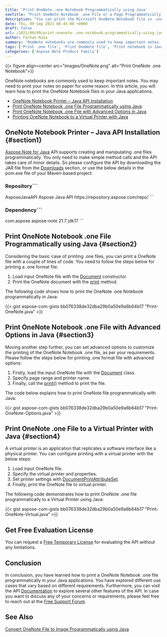 ```yaml
---
title: 'Print OneNote .one Notebook Programmatically using Java'
seoTitle: "Print OneNote Notebook .one File or a Page Programmatically in Java"
description: "You can print the Microsoft OneNote Notebook file in .one format easily or with advanced options. Print the notes to Virtual Printer in Java."
date: Thu, 09 Sep 2021 08:43:00 +0000
draft: false
url: /2021/09/09/print-onenote-.one-notebook-programmatically-using-java/
author: Farhan Raza
summary: 'OneNote notebooks are commonly used to keep important notes. You may need to print your notes on paper for some reason. In this article, you will learn how to print the OneNote Notebook files in your Java applications.'
tags: ['Print .one file', 'Print OneNote file', 'Print notebook in Java']
categories: ['Aspose.Note Product Family']
---
```




{{< figure align=center src="images/OneNote.png" alt="Print OneNote .one Notebook">}}


OneNote notebooks are commonly used to keep important notes. You may need to print your notes on paper for some reason. In this article, you will learn how to print the OneNote Notebook files in your Java applications.

*   [OneNote Notebook Printer – Java API Installation][1]
*   [Print OneNote Notebook .one File Programmatically using Java][2]
*   [Print OneNote Notebook .one File with Advanced Options in Java][3]
*   [Printing OneNote Notebook to a Virtual Printer with Java][4]

## OneNote Notebook Printer – Java API Installation {#section1}

[Aspose.Note for Java][5] API supports creating and manipulating .one files programmatically. You only need to make simple method calls and the API takes care of minor details. So please configure the API by downloading the JAR file from the [Downloads][6] section, or use the below details in the pom.exe file of your Maven-based project:

### Repository```
 <repositories>
    <repository>
        <id>AsposeJavaAPI</id>
        <name>Aspose Java API</name>
        <url>https://repository.aspose.com/repo/</url>
    </repository>
</repositories>
```

### Dependency```
 <dependencies>
    <dependency>
        <groupId>com.aspose</groupId>
        <artifactId>aspose-note</artifactId>
        <version>21.7</version>
        <classifier>jdk17</classifier>        
    </dependency>
</dependencies>
```

## Print OneNote Notebook .one File Programmatically using Java {#section2}

Considering the basic case of printing .one files, you can print a OneNote file with a couple of lines of code. You need to follow the steps below for printing a .one format file:

1.  Load input OneNote file with the [Document][7] constructor.
2.  Print the OneNote document with the [print][8] method.

The following code shows how to print the OneNote .one Notebook programmatically in Java:

{{< gist aspose-com-gists bb076338de32dba29b0a50e9a6b64b17 "Print-OneNote.java" >}}

## Print OneNote Notebook .one File with Advanced Options in Java {#section3}

Moving another step further, you can set advanced options to customize the printing of the OneNote Notebook .one file, as per your requirements. Please follow the steps below for printing .one format file with advanced options:

1.  Firstly, load the input OneNote file with the [Document][9] class.
2.  Specify page range and printer name.
3.  Finally, call the [print()][10] method to print the file.

The code below explains how to print OneNote file programmatically with Java:

{{< gist aspose-com-gists bb076338de32dba29b0a50e9a6b64b17 "Print-OneNote-Options.java" >}}

## Print OneNote .one File to a Virtual Printer with Java {#section4}

A virtual printer is an application that replicates a software interface like a physical printer. You can configure printing with a virtual printer with the below steps:

1.  Load input OneNote file.
2.  Specify the virtual printer and properties.
3.  Set printer settings with [DocumentPrintAttributeSet][11].
4.  Finally, print the OneNote file to virtual printer.

The following code demonstrates how to print OneNote .one file programmatically to a Virtual Printer using Java:

{{< gist aspose-com-gists bb076338de32dba29b0a50e9a6b64b17 "Print-OneNote-Virtual.java" >}}

## Get Free Evaluation License

You can request a [Free Temporary License][12] for evaluating the API without any limitations.

## Conclusion

In conclusion, you have learned how to print a OneNote Notebook .one file programmatically in your Java applications. You have explored different use cases that vary based on different requirements. Furthermore, you can visit the API [Documentation][13] to explore several other features of the API. In case you want to discuss any of your concerns or requirements, please feel free to reach out at the [Free Support Forum][14].

## See Also

[Convert OneNote File to Image Programmatically using Java][15]




[1]: #section1
[2]: #section2
[3]: #section3
[4]: #section4
[5]: https://products.aspose.com/note/java/
[6]: https://downloads.aspose.com/note/java
[7]: https://apireference.aspose.com/note/java/com.aspose.note/Document
[8]: https://apireference.aspose.com/note/java/com.aspose.note/Document#print--
[9]: https://apireference.aspose.com/note/java/com.aspose.note/Document
[10]: https://apireference.aspose.com/note/java/com.aspose.note/Document#print--
[11]: https://apireference.aspose.com/note/java/com.aspose.note/DocumentPrintAttributeSet
[12]: https://purchase.aspose.com/temporary-license
[13]: https://docs.aspose.com/note/java/
[14]: https://forum.aspose.com/c/note
[15]: https://blog.aspose.com/2021/06/14/convert-onenote-file-to-image-programmatically-using-java/




